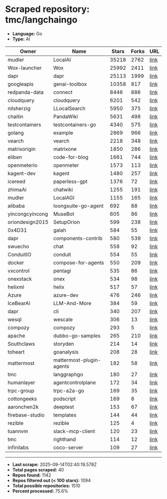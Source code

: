 # Scraped repository: tmc/langchaingo
* **Language:** Go
* **Type:** AI

| Owner | Name | Stars | Forks | URL |
|---|---|---|---|---|
| mudler | LocalAI | 35218 | 2762 | [link](https://github.com/mudler/LocalAI) |
| Wox-launcher | Wox | 25992 | 2411 | [link](https://github.com/Wox-launcher/Wox) |
| dapr | dapr | 25113 | 1999 | [link](https://github.com/dapr/dapr) |
| googleapis | genai-toolbox | 10358 | 817 | [link](https://github.com/googleapis/genai-toolbox) |
| redpanda-data | connect | 8446 | 886 | [link](https://github.com/redpanda-data/connect) |
| cloudquery | cloudquery | 6201 | 542 | [link](https://github.com/cloudquery/cloudquery) |
| nilsherzig | LLocalSearch | 5950 | 375 | [link](https://github.com/nilsherzig/LLocalSearch) |
| chaitin | PandaWiki | 5631 | 498 | [link](https://github.com/chaitin/PandaWiki) |
| testcontainers | testcontainers-go | 4340 | 575 | [link](https://github.com/testcontainers/testcontainers-go) |
| golang | example | 2869 | 966 | [link](https://github.com/golang/example) |
| vearch | vearch | 2218 | 348 | [link](https://github.com/vearch/vearch) |
| matrixorigin | matrixone | 1850 | 286 | [link](https://github.com/matrixorigin/matrixone) |
| eliben | code-for-blog | 1661 | 744 | [link](https://github.com/eliben/code-for-blog) |
| openmeterio | openmeter | 1573 | 113 | [link](https://github.com/openmeterio/openmeter) |
| kagent-dev | kagent | 1480 | 257 | [link](https://github.com/kagent-dev/kagent) |
| icereed | paperless-gpt | 1376 | 72 | [link](https://github.com/icereed/paperless-gpt) |
| zhimaAi | chatwiki | 1255 | 191 | [link](https://github.com/zhimaAi/chatwiki) |
| mudler | LocalAGI | 1155 | 165 | [link](https://github.com/mudler/LocalAGI) |
| alibaba | loongsuite-go-agent | 692 | 88 | [link](https://github.com/alibaba/loongsuite-go-agent) |
| yincongcyincong | MuseBot | 605 | 86 | [link](https://github.com/yincongcyincong/MuseBot) |
| oriondesign2015 | SetupOrion | 599 | 238 | [link](https://github.com/oriondesign2015/SetupOrion) |
| 0x4D31 | galah | 584 | 55 | [link](https://github.com/0x4D31/galah) |
| dapr | components-contrib | 580 | 539 | [link](https://github.com/dapr/components-contrib) |
| swuecho | chat | 558 | 92 | [link](https://github.com/swuecho/chat) |
| ConduitIO | conduit | 554 | 55 | [link](https://github.com/ConduitIO/conduit) |
| docker | compose-for-agents | 550 | 209 | [link](https://github.com/docker/compose-for-agents) |
| vxcontrol | pentagi | 535 | 86 | [link](https://github.com/vxcontrol/pentagi) |
| onexstack | onex | 534 | 98 | [link](https://github.com/onexstack/onex) |
| helixml | helix | 517 | 57 | [link](https://github.com/helixml/helix) |
| Azure | azure-dev | 476 | 246 | [link](https://github.com/Azure/azure-dev) |
| IceBearAI | LLM-And-More | 384 | 59 | [link](https://github.com/IceBearAI/LLM-And-More) |
| dapr | cli | 340 | 207 | [link](https://github.com/dapr/cli) |
| wesql | wescale | 306 | 13 | [link](https://github.com/wesql/wescale) |
| compozy | compozy | 293 | 5 | [link](https://github.com/compozy/compozy) |
| apache | dubbo-go-samples | 265 | 210 | [link](https://github.com/apache/dubbo-go-samples) |
| Southclaws | storyden | 214 | 14 | [link](https://github.com/Southclaws/storyden) |
| toheart | goanalysis | 208 | 28 | [link](https://github.com/toheart/goanalysis) |
| mattermost | mattermost-plugin-agents | 182 | 58 | [link](https://github.com/mattermost/mattermost-plugin-agents) |
| tmc | langgraphgo | 180 | 27 | [link](https://github.com/tmc/langgraphgo) |
| humanlayer | agentcontrolplane | 172 | 34 | [link](https://github.com/humanlayer/agentcontrolplane) |
| trpc-group | trpc-a2a-go | 169 | 35 | [link](https://github.com/trpc-group/trpc-a2a-go) |
| cottongeeks | podscript | 169 | 8 | [link](https://github.com/cottongeeks/podscript) |
| aaronchen2k | deeptest | 153 | 67 | [link](https://github.com/aaronchen2k/deeptest) |
| firebase-studio | templates | 144 | 44 | [link](https://github.com/firebase-studio/templates) |
| rezible | rezible | 125 | 4 | [link](https://github.com/rezible/rezible) |
| tuannvm | slack-mcp-client | 120 | 23 | [link](https://github.com/tuannvm/slack-mcp-client) |
| tmc | righthand | 114 | 12 | [link](https://github.com/tmc/righthand) |
| infinilabs | coco-server | 109 | 27 | [link](https://github.com/infinilabs/coco-server) |

---
* **Last scrape:** 2025-09-14T02:40:19.578Z
* **Total pages scraped:** 40
* **Repos found:** 1142
* **Repos filtered out (< 100 stars):** 1094
* **Total possible repositories:** 1510
* **Percent processed:** 75.6%
